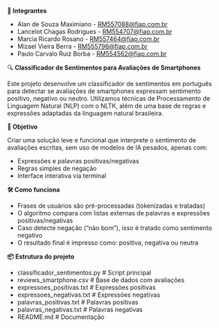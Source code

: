 **👥 Integrantes**

- Alan de Souza Maximiano - RM557088@fiap.com.br
- Lancelot Chagas Rodrigues - RM554707@fiap.com.br
- Marcia Ricardo Rosano - RM557464@fiap.com.br
- Mizael Vieira Berra - RM555796@fiap.com.br
- Paulo Carvalo Ruiz Borba - RM554562@fiap.com.br

🔍 **Classificador de Sentimentos para Avaliações de Smartphones**

Este projeto desenvolve um classificador de sentimentos em português para detectar se avaliações de smartphones expressam sentimento positivo, negativo ou neutro. Utilizamos técnicas de Processamento de Linguagem Natural (NLP) com o NLTK, além de uma base de regras e expressões adaptadas da linguagem natural brasileira.

**🎯 Objetivo**

Criar uma solução leve e funcional que interprete o sentimento de avaliações escritas, sem uso de modelos de IA pesados, apenas com:

- Expressões e palavras positivas/negativas
- Regras simples de negação
- Interface interativa via terminal

**🛠️ Como funciona**

- Frases de usuários são pré-processadas (tokenizadas e tratadas)
- O algoritmo compara com listas externas de palavras e expressões positivas/negativas
- Caso detecte negação (“não bom”), isso é tratado como sentimento negativo
- O resultado final é impresso como: positiva, negativa ou neutra

**📦 Estrutura do projeto**

- classificador_sentimentos.py           # Script principal
- reviews_smartphone.csv                 # Base de dados com avaliações
- expressoes_positivas.txt               # Expressões positivas
- expressoes_negativas.txt               # Expressões negativas
- palavras_positivas.txt                 # Palavras positivas
- palavras_negativas.txt                 # Palavras negativas
- README.md                              # Documentação

